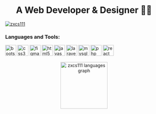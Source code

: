 <h1 align="center">A Web Developer & Designer 🧑‍💻</h1>

<p align="left"> 
  <a href="https://github.com/ryo-ma/github-profile-trophy">
    <img src="https://github-profile-trophy.vercel.app/?username=zxcs111&theme=dracula&no-frame=false&margin-w=10" alt="zxcs111" />
  </a> 
</p>

<h3 align="left">Languages and Tools:</h3>
<div align="left">
  <img src="https://img.shields.io/static/v1?message=Bootstrap&logo=bootstrap&label=&color=7952B3&logoColor=white&labelColor=&style=for-the-badge" height="35" alt="bootstrap logo" />
  <img src="https://img.shields.io/static/v1?message=CSS3&logo=css3&label=&color=1572B6&logoColor=white&labelColor=&style=for-the-badge" height="35" alt="css3 logo" />
  <img src="https://img.shields.io/static/v1?message=Figma&logo=figma&label=&color=F24E1E&logoColor=white&labelColor=&style=for-the-badge" height="35" alt="figma logo" />
  <img src="https://img.shields.io/static/v1?message=HTML5&logo=html5&label=&color=E34F26&logoColor=white&labelColor=&style=for-the-badge" height="35" alt="html5 logo" />
  <img src="https://img.shields.io/static/v1?message=JavaScript&logo=javascript&label=&color=F7DF1E&logoColor=black&labelColor=&style=for-the-badge" height="35" alt="javascript logo" />
  <img src="https://img.shields.io/static/v1?message=Laravel&logo=laravel&label=&color=FF2D20&logoColor=white&labelColor=&style=for-the-badge" height="35" alt="laravel logo" />
  <img src="https://img.shields.io/static/v1?message=MySQL&logo=mysql&label=&color=4479A1&logoColor=white&labelColor=&style=for-the-badge" height="35" alt="mysql logo" />
  <img src="https://img.shields.io/static/v1?message=PHP&logo=php&label=&color=777BB4&logoColor=white&labelColor=&style=for-the-badge" height="35" alt="php logo" />
  <img src="https://img.shields.io/static/v1?message=React&logo=react&label=&color=61DAFB&logoColor=black&labelColor=&style=for-the-badge" height="35" alt="react logo" />
  
</div>

<br clear="both">

<div align="center">
  <img src="https://github-readme-stats.vercel.app/api/top-langs?username=zxcs111&show_icons=true&locale=en&layout=compact&card_width=320&langs_count=6&theme=dracula&hide_border=false" height="150" alt="zxcs111 languages graph" />
</div>
